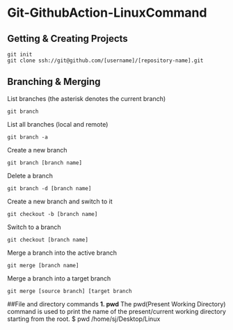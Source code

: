 # Git-GithubAction-LinuxCommand

## Getting & Creating Projects

    git init
    git clone ssh://git@github.com/[username]/[repository-name].git
    
## Branching & Merging
List branches (the asterisk denotes the current branch)
	
	git branch   
List all branches (local and remote)    

    git branch -a
Create a new branch    

	git branch [branch name]
Delete a branch

    git branch -d [branch name]
 Create a new branch and switch to it
 
    git checkout -b [branch name]
Switch to a branch

	git checkout [branch name]
Merge a branch into the active branch

	git merge [branch name]
Merge a branch into a target branch

	git merge [source branch] [target branch
##File and directory commands
**1. pwd** The pwd(Present Working Directory) command is used to print the name of the present/current working directory starting from the root.
	$ pwd
	/home/sj/Desktop/Linux
